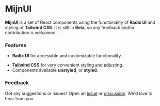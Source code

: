 # MijnUI

**MijnUI** is a set of React components using the functionality of **Radix UI** and styling of **Tailwind CSS**. It is still in **Beta**, so any feedback and/or contribution is welcomed.

### Features

- **Radix UI** for accessible and customizable functionality.

* **Tailwind CSS** for very convenient styling and adjusting.
* Components available **unstyled**, or **styled**.

### Feedback

Got any suggestions or issues? Open an [issue](https://github.com/mijn-ui/react/issues) or [discussion](https://github.com/mijn-ui/react/discussions). We'd love to hear from you.
